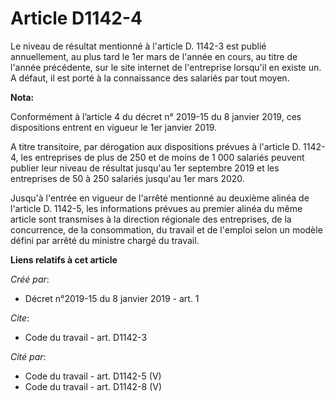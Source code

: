 # Article D1142-4

Le niveau de résultat mentionné à l'article D. 1142-3 est publié annuellement, au plus tard le 1er mars de l'année en cours,
au titre de l'année précédente, sur le site internet de l'entreprise lorsqu'il en existe un. A défaut, il est porté à la
connaissance des salariés par tout moyen.

**Nota:**

Conformément à l’article 4 du décret n° 2019-15 du 8 janvier 2019, ces dispositions entrent en vigueur le 1er janvier 2019.

A titre transitoire, par dérogation aux dispositions prévues à l'article D. 1142-4, les entreprises de plus de 250 et de
moins de 1 000 salariés peuvent publier leur niveau de résultat jusqu'au 1er septembre 2019 et les entreprises de 50 à 250
salariés jusqu'au 1er mars 2020.

Jusqu'à l'entrée en vigueur de l'arrêté mentionné au deuxième alinéa de l'article D. 1142-5, les informations prévues au
premier alinéa du même article sont transmises à la direction régionale des entreprises, de la concurrence, de la
consommation, du travail et de l'emploi selon un modèle défini par arrêté du ministre chargé du travail.

**Liens relatifs à cet article**

_Créé par_:

  - Décret n°2019-15 du 8 janvier 2019 - art. 1

_Cite_:

  - Code du travail - art. D1142-3

_Cité par_:

  - Code du travail - art. D1142-5 (V)
  - Code du travail - art. D1142-8 (V)

